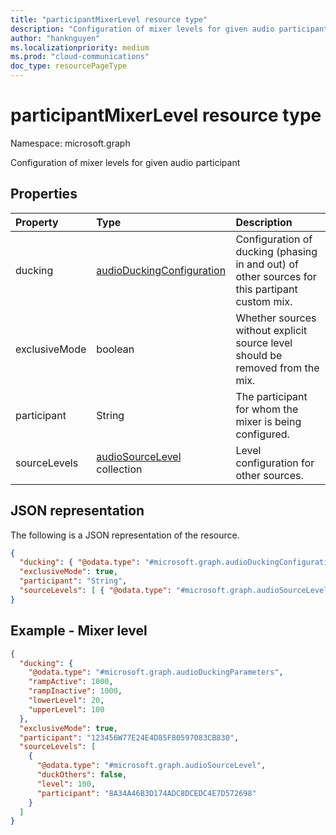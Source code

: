 ```yaml
---
title: "participantMixerLevel resource type"
description: "Configuration of mixer levels for given audio participant"
author: "hanknguyen"
ms.localizationpriority: medium
ms.prod: "cloud-communications"
doc_type: resourcePageType
---
```


# participantMixerLevel resource type

Namespace: microsoft.graph

Configuration of mixer levels for given audio participant

## Properties

| Property               | Type                                                      | Description                                                                                         |
| :--------------------- | :-------------------------------------------------------- | :---------------------------------------------------------------------------------------------------|
| ducking                | [audioDuckingConfiguration](audioduckingconfiguration.md) | Configuration of ducking (phasing in and out) of other sources for this partipant custom mix.       |
| exclusiveMode          | boolean                                                   | Whether sources without explicit source level should be removed from the mix.                       |
| participant            | String                                                    | The participant for whom the mixer is being configured.                                             |
| sourceLevels           | [audioSourceLevel](audiosourcelevel.md) collection        | Level configuration for other sources.                                                              |

## JSON representation

The following is a JSON representation of the resource.

<!-- {
  "blockType": "resource",
  "optionalProperties": [

  ],
  "@odata.type": "microsoft.graph.participantMixerLevel"
}-->
```json
{
  "ducking": { "@odata.type": "#microsoft.graph.audioDuckingConfiguration" },
  "exclusiveMode": true,
  "participant": "String",
  "sourceLevels": [ { "@odata.type": "#microsoft.graph.audioSourceLevel" } ]
}
```

## Example - Mixer level

<!-- {
  "blockType": "example",
  "@odata.type": "microsoft.graph.participantMixerLevel"
}-->
```json
{
  "ducking": {
    "@odata.type": "#microsoft.graph.audioDuckingParameters",
    "rampActive": 1000,
    "rampInactive": 1000,
    "lowerLevel": 20,
    "upperLevel": 100
  },
  "exclusiveMode": true,
  "participant": "123456W77E24E4D85F80597083CB830",
  "sourceLevels": [
    {
      "@odata.type": "#microsoft.graph.audioSourceLevel",
      "duckOthers": false,
      "level": 100,
      "participant": "8A34A46B3D174ADC8DCEDC4E7D572698"
    }
  ]
}
```

<!-- uuid: 8fcb5dbc-d5aa-4681-8e31-b001d5168d79
2015-10-25 14:57:30 UTC -->
<!--
{
  "type": "#page.annotation",
  "description": "participantMixerLevel resource",
  "keywords": "",
  "section": "documentation",
  "tocPath": "",
  "suppressions": []
}
-->


